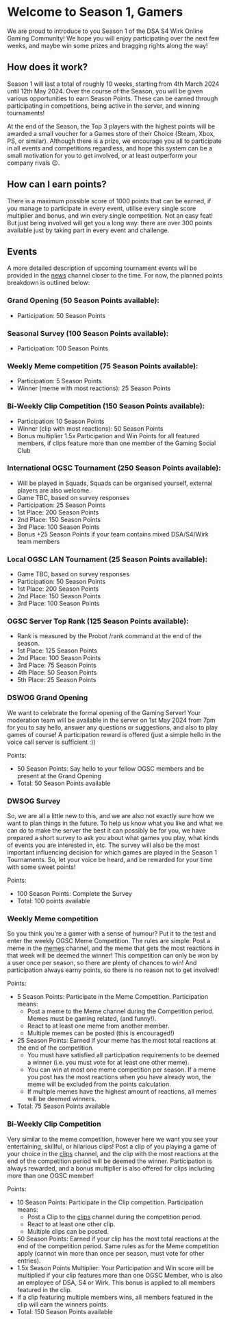 # Welcome to Season 1, Gamers

We are proud to introduce to you Season 1 of the DSA S4 Wirk Online Gaming Community!
We hope you will enjoy participating over the next few weeks, and maybe win some prizes and bragging rights along the way!

## How does it work?

Season 1 will last a total of roughly 10 weeks, starting from 4th March 2024 until 12th May 2024.
Over the course of the Season, you will be given various opportunities to earn Season Points.
These can be earned through participating in competitions, being active in the server, and winning tournaments!

At the end of the Season, the Top 3 players with the highest points will be awarded a small voucher for a Games store of their Choice (Steam, Xbox, PS, or similar).
Although there is a prize, we encourage you all to participate in all events and competitions regardless, and hope this system can be a small motivation for you to get involved, or at least outperform your company rivals :wink:.

## How can I earn points?

There is a maximum possible score of 1000 points that can be earned, if you manage to participate in every event, utilise every single score multiplier and bonus, and win every single competition.
Not an easy feat!
But just being involved will get you a long way: there are over 300 points available just by taking part in every event and challenge.

## Events

A more detailed description of upcoming tournament events will be provided in the [news]() channel closer to the time.
For now, the planned points breakdown is outlined below:

### Grand Opening (50 Season Points available):
  * Participation: 50 Season Points
### Seasonal Survey (100 Season Points available):
  * Participation: 100 Season Points
### Weekly Meme competition (75 Season Points available):
  * Participation: 5 Season Points
  * Winner (meme with most reactions): 25 Season Points
### Bi-Weekly Clip Competition (150 Season Points available):
  * Participation: 10 Season Points
  * Winner (clip with most reactions): 50 Season Points
  * Bonus multiplier 1.5x Participation and Win Points for all featured members, if clips feature more than one member of the Gaming Social Club
### International OGSC Tournament (250 Season Points available):
  * Will be played in Squads, Squads can be organised yourself, external players are also welcome.
  * Game TBC, based on survey responses
  * Participation: 25 Season Points
  * 1st Place: 200 Season Points
  * 2nd Place: 150 Season Points
  * 3rd Place: 100 Season Points
  * Bonus +25 Season Points if your team contains mixed DSA/S4/Wirk team members
### Local OGSC LAN Tournament (25 Season Points available):
  * Game TBC, based on survey responses
  * Participation: 50 Season Points
  * 1st Place: 200 Season Points 
  * 2nd Place: 150 Season Points 
  * 3rd Place: 100 Season Points
### OGSC Server Top Rank (125 Season Points available):
  * Rank is measured by the Probot /rank command at the end of the season. 
  * 1st Place: 125 Season Points
  * 2nd Place: 100 Season Points
  * 3rd Place: 75 Season Points
  * 4th Place: 50 Season Points
  * 5th Place: 25 Season Points

### DSWOG Grand Opening

We want to celebrate the formal opening of the Gaming Server! Your moderation team will be available in the server on 1st May 2024 from 7pm for you to say hello, answer any questions or suggestions, and also to play games of course!
A participation reward is offered (just a simple hello in the voice call server is sufficient :))

Points:
 - 50 Season Points: Say hello to your fellow OGSC members and be present at the Grand Opening
 - Total: 50 Season Points available

### DWSOG Survey

So, we are all a little new to this, and we are also not exactly sure how we want to plan things in the future.
To help us know what you like and what we can do to make the server the best it can possibly be for you, we have prepared a short survey to ask you about what games you play, what kinds of events you are interested in, etc.
The survey will also be the most important influencing decision for which games are played in the Season 1 Tournaments.
So, let your voice be heard, and be rewarded for your time with some sweet points!

Points:
 - 100 Season Points: Complete the Survey
 - Total: 100 points available

### Weekly Meme competition

So you think you're a gamer with a sense of humour?
Put it to the test and enter the weekly OGSC Meme Competition.
The rules are simple: Post a meme in the [memes]() channel, and the meme that gets the most reactions in that week will be deemed the winner!
This competition can only be won by a user once per season, so there are plenty of chances to win!
And participation always earny points, so there is no reason not to get involved!

Points:
- 5 Season Points: Participate in the Meme Competition.
  Participation means:
  - Post a meme to the Meme channel during the Competition period.
  Memes must be gaming related, (and funny!).
  - React to at least one meme from another member.
  - Multiple memes can be posted (this is encouraged!)
- 25 Season Points: Earned if your meme has the most total reactions at the end of the competition.
  - You must have satisfied all participation requirements to be deemed a winner (i.e. you must vote for at least one other meme).
  - You can win at most one meme competition per season.
  If a meme you post has the most reactions when you have already won, the meme will be excluded from the points calculation.
  - If multiple memes have the highest amount of reactions, all memes will be deemed winners. 
- Total: 75 Season Points available

### Bi-Weekly Clip Competition

Very similar to the meme competition, however here we want you see your entertaining, skillful, or hilarious clips!
Post a clip of you playing a game of your choice in the [clips]() channel, and the clip with the most reactions at the end of the competition period will be deemed the winner.
Participation is always rewarded, and a bonus multiplier is also offered for clips including more than one OGSC member!

Points:
- 10 Season Points: Participate in the Clip competition.
Participation means:
  - Post a Clip to the [clips]() channel during the competition period.
  - React to at least one other clip.
  - Multiple clips can be posted.
- 50 Season Points: Earned if your clip has the most total reactions at the end of the competition period.
Same rules as for the Meme competition apply (cannot win more than once per season, must vote for other entries).
- 1.5x Season Points Multiplier: Your Participation and Win score will be multiplied if your clip features more than one OGSC Member, who is also an employee of DSA, S4 or Wirk.
This bonus is applied to all members featured in the clip.
- If a clip featuring multiple members wins, all members featured in the clip will earn the winners points.
- Total: 150 Season Points available



